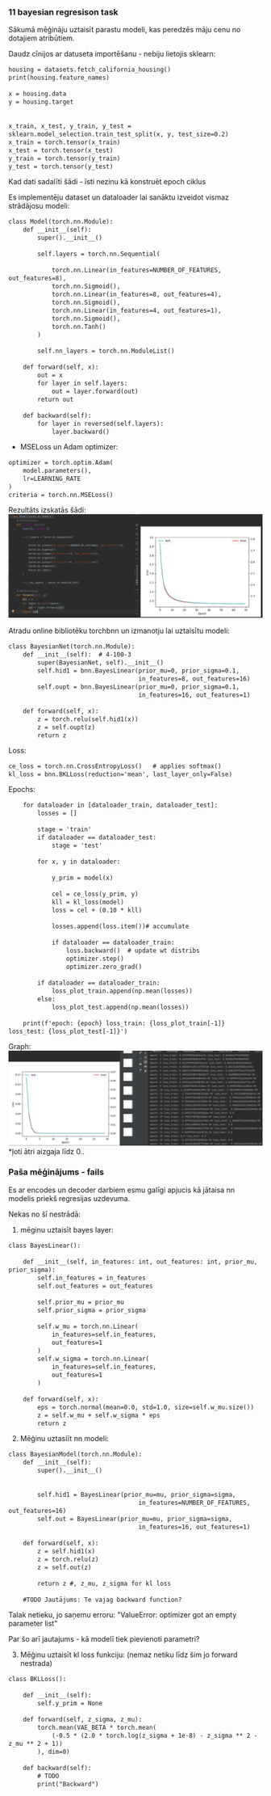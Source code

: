 ### 11 bayesian regresison task 

Sākumā mēģināju uztaisīt parastu modeli, kas peredzēs māju cenu no dotajiem atribūtiem.

Daudz cīnijos ar datuseta importēšanu - nebiju lietojis sklearn:
~~~
housing = datasets.fetch_california_housing()
print(housing.feature_names)

x = housing.data
y = housing.target


x_train, x_test, y_train, y_test = sklearn.model_selection.train_test_split(x, y, test_size=0.2)
x_train = torch.tensor(x_train)
x_test = torch.tensor(x_test)
y_train = torch.tensor(y_train)
y_test = torch.tensor(y_test)
~~~

Kad dati sadalīti šādi - īsti nezinu kā konstruēt epoch ciklus

Es implementēju dataset un dataloader lai sanāktu izveidot vismaz strādājosu modeli:

~~~
class Model(torch.nn.Module):
    def __init__(self):
        super().__init__()

        self.layers = torch.nn.Sequential(

            torch.nn.Linear(in_features=NUMBER_OF_FEATURES, out_features=8),
            torch.nn.Sigmoid(),
            torch.nn.Linear(in_features=8, out_features=4),
            torch.nn.Sigmoid(),
            torch.nn.Linear(in_features=4, out_features=1),
            torch.nn.Sigmoid(),
            torch.nn.Tanh()
        )

        self.nn_layers = torch.nn.ModuleList()

    def forward(self, x):
        out = x
        for layer in self.layers:
            out = layer.forward(out)
        return out

    def backward(self):
        for layer in reversed(self.layers):
            layer.backward()
~~~
+ MSELoss un Adam optimizer:
~~~
optimizer = torch.optim.Adam(
    model.parameters(),
    lr=LEARNING_RATE
)
criteria = torch.nn.MSELoss()
~~~
Rezultāts izskatās šādi:
![11_linear_model.PNG](..%2Fmedia%2F11_linear_model.PNG)


Atradu online bibliotēku torchbnn un izmanotju lai uztaisītu modeli:
~~~
class BayesianNet(torch.nn.Module):
    def __init__(self):  # 4-100-3
        super(BayesianNet, self).__init__()
        self.hid1 = bnn.BayesLinear(prior_mu=0, prior_sigma=0.1,
                                    in_features=8, out_features=16)
        self.oupt = bnn.BayesLinear(prior_mu=0, prior_sigma=0.1,
                                    in_features=16, out_features=1)

    def forward(self, x):
        z = torch.relu(self.hid1(x))
        z = self.oupt(z)
        return z
~~~
Loss:
~~~
ce_loss = torch.nn.CrossEntropyLoss()   # applies softmax()
kl_loss = bnn.BKLLoss(reduction='mean', last_layer_only=False)
~~~
Epochs:
~~~
    for dataloader in [dataloader_train, dataloader_test]:
        losses = []

        stage = 'train'
        if dataloader == dataloader_test:
            stage = 'test'

        for x, y in dataloader:

            y_prim = model(x)

            cel = ce_loss(y_prim, y)
            kll = kl_loss(model)
            loss = cel + (0.10 * kll)

            losses.append(loss.item())# accumulate

            if dataloader == dataloader_train:
                loss.backward()  # update wt distribs
                optimizer.step()
                optimizer.zero_grad()

        if dataloader == dataloader_train:
            loss_plot_train.append(np.mean(losses))
        else:
            loss_plot_test.append(np.mean(losses))

    print(f'epoch: {epoch} loss_train: {loss_plot_train[-1]} loss_test: {loss_plot_test[-1]}')
~~~
Graph:
![11_using-torchbnn.PNG](..%2Fmedia%2F11_using-torchbnn.PNG)
*ļoti ātri aizgaja līdz 0..

### Paša mēģinājums - fails

Es ar encodes un decoder darbiem esmu galīgi apjucis kā jātaisa nn modelis priekš regresijas uzdevuma.

Nekas no šī nestrādā:

1. mēginu uztaisīt bayes layer: 
~~~
class BayesLinear():

    def __init__(self, in_features: int, out_features: int, prior_mu, prior_sigma):
        self.in_features = in_features
        self.out_features = out_features

        self.prior_mu = prior_mu
        self.prior_sigma = prior_sigma

        self.w_mu = torch.nn.Linear(
            in_features=self.in_features,
            out_features=1
        )
        self.w_sigma = torch.nn.Linear(
            in_features=self.in_features,
            out_features=1
        )

    def forward(self, x):
        eps = torch.normal(mean=0.0, std=1.0, size=self.w_mu.size())
        z = self.w_mu + self.w_sigma * eps
        return z
~~~

2. Mēģinu uztasiīt nn modeli:
~~~
class BayesianModel(torch.nn.Module):
    def __init__(self):
        super().__init__()


        self.hid1 = BayesLinear(prior_mu=mu, prior_sigma=sigma,
                                    in_features=NUMBER_OF_FEATURES, out_features=16)
        self.out = BayesLinear(prior_mu=mu, prior_sigma=sigma,
                                    in_features=16, out_features=1)

    def forward(self, x):
        z = self.hid1(x)
        z = torch.relu(z)
        z = self.out(z)

        return z #, z_mu, z_sigma for kl loss

    #TODO Jautājums: Te vajag backward function?
~~~

Talak netieku, jo saņemu erroru:
"ValueError: optimizer got an empty parameter list"

Par šo arī jautajums - kā modelī tiek pievienoti parametri?

3. Mēģinu uztaisīt kl loss funkciju: (nemaz netiku līdz šim jo forward nestrada)
~~~
class BKLLoss():

    def __init__(self):
        self.y_prim = None

    def forward(self, z_sigma, z_mu):
        torch.mean(VAE_BETA * torch.mean(
            (-0.5 * (2.0 * torch.log(z_sigma + 1e-8) - z_sigma ** 2 - z_mu ** 2 + 1))
        ), dim=0)

    def backward(self):
        # TODO
        print("Backward")
~~~